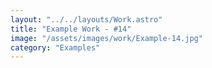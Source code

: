 ```yaml
---
layout: "../../layouts/Work.astro"
title: "Example Work - #14"
image: "/assets/images/work/Example-14.jpg"
category: "Examples"
---
```


